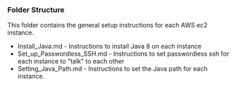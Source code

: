 
<h3>Folder Structure</h3>
This folder contains the general setup instructions for each AWS ec2 instance.<br>

<ul>
    <li>Install_Java.md - Instructions to install Java 8 on each instance</li>
    <li>Set_up_Passwordless_SSH.md - Instructions to set passwordless ssh for each instance to "talk" to each other</li>
    <li>Setting_Java_Path.md - Instructions to set the Java path for each instance.</li>
    </ul>
